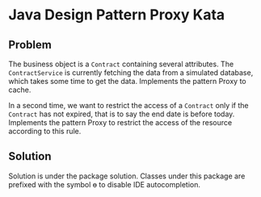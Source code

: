 # Java Design Pattern Proxy Kata

## Problem
The business object is a `Contract` containing several attributes.
The `ContractService` is currently fetching the data from a simulated database, which takes some time to get the data.
Implements the pattern Proxy to cache.

In a second time, we want to restrict the access of a `Contract` only if the `Contract` has not expired, that is to say 
the end date is before today.
Implements the pattern Proxy to restrict the access of the resource according to this rule.

## Solution
Solution is under the package solution. Classes under this package are prefixed with the symbol ɵ to disable IDE autocompletion.